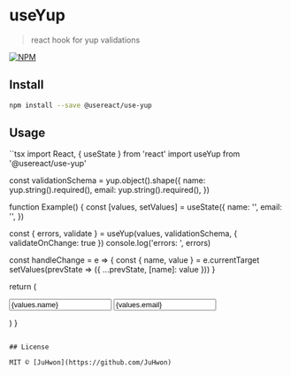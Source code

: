 # useYup

> react hook for yup validations

[![NPM](https://img.shields.io/npm/v/@usereact/use-yup.svg)](https://www.npmjs.com/package/@usereact/use-yup)

## Install

```bash
npm install --save @usereact/use-yup
```

## Usage

``tsx
import React, { useState } from 'react'
import useYup from '@usereact/use-yup'

const validationSchema = yup.object().shape({
  name: yup.string().required(),
  email: yup.string().required(),
})

function Example() {
  const [values, setValues] = useState({
    name: '',
    email: '',
  })

  const { errors, validate } = useYup(values, validationSchema, {
    validateOnChange: true
  })
  console.log('errors: ', errors)

  const handleChange = e => {
    const { name, value } = e.currentTarget
    setValues(prevState => ({
      ...prevState,
      [name]: value
    }))
  }

  return (
    <form>
      <input
        placeholder="name"
        type="text"
        name="name"
        value={values.name}
        onChange={handleChange}
      />
      <input
        placeholder="name"
        type="email"
        name="email"
        value={values.email}
        onChange={handleChange}
      />
    </form>
  )
}
```

## License

MIT © [JuHwon](https://github.com/JuHwon)

